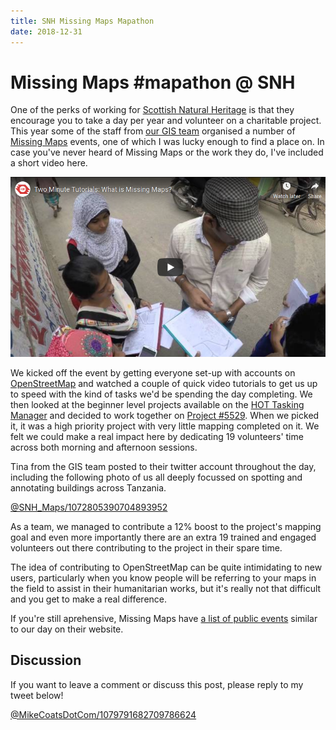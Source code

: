 ```yaml
---
title: SNH Missing Maps Mapathon
date: 2018-12-31
---
```


# Missing Maps #mapathon @ SNH

One of the perks of working for [Scottish Natural Heritage][snh] is that they encourage you to take a day per year and volunteer on a charitable project. This year some of the staff from [our GIS team][snh-gig] organised a number of [Missing Maps][missing-maps] events, one of which I was lucky enough to find a place on. In case you've never heard of Missing Maps or the work they do, I've included a short video here.

[![Two Minute Tutorials: What is Missing Maps?][missing-maps-screenshot]][missing-maps-video]

We kicked off the event by getting everyone set-up with accounts on [OpenStreetMap][osm] and watched a couple of quick video tutorials to get us up to speed with the kind of tasks we'd be spending the day completing. We then looked at the beginner level projects available on the [HOT Tasking Manager][hotosm] and decided to work together on [Project #5529][hotosm-project]. When we picked it, it was a high priority project with very little mapping completed on it. We felt we could make a real impact here by dedicating 19 volunteers' time across both morning and afternoon sessions.

Tina from the GIS team posted to their twitter account throughout the day, including the following photo of us all deeply focussed on spotting and annotating buildings across Tanzania.

[@SNH_Maps/1072805390704893952][gig-tweet]

As a team, we managed to contribute a 12% boost to the project's mapping goal and even more importantly there are an extra 19 trained and engaged volunteers out there contributing to the project in their spare time.

The idea of contributing to OpenStreetMap can be quite intimidating to new users, particularly when you know people will be referring to your maps in the field to assist in their humanitarian works, but it's really not that difficult and you get to make a real difference.

If you're still aprehensive, Missing Maps have [a list of public events][maps-events] similar to our day on their website.

## Discussion

If you want to leave a comment or discuss this post, please reply to my tweet below!

[@MikeCoatsDotCom/1079791682709786624][discussion-tweet]

[snh]: https://www.nature.scot/
[snh-gig]: https://twitter.com/SNH_Maps
[missing-maps]: http://www.missingmaps.org/
[missing-maps-screenshot]: 2018-12-31--snh-missing-maps-mapathon--youtube.png
[missing-maps-video]: https://www.youtube.com/watch?v=wEEnOqmVfqM
[osm]: https://www.openstreetmap.org/
[hotosm]: https://tasks.hotosm.org/
[hotosm-project]: https://tasks.hotosm.org/project/5529
[gig-tweet]: https://twitter.com/SNH_Maps/status/1072805390704893952
[maps-events]: http://www.missingmaps.org/events/
[discussion-tweet]: https://twitter.com/MikeCoatsDotCom/status/1079791682709786624
